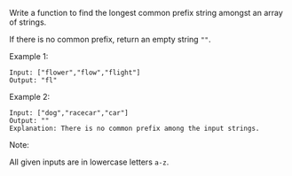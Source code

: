 Write a function to find the longest common prefix string amongst an array of strings.

If there is no common prefix, return an empty string `""`.

Example 1:

```
Input: ["flower","flow","flight"]
Output: "fl"
```

Example 2:
```
Input: ["dog","racecar","car"]
Output: ""
Explanation: There is no common prefix among the input strings.
```

Note:

All given inputs are in lowercase letters `a-z`.